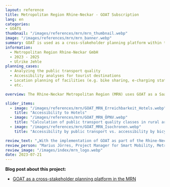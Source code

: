 ```yaml
---
layout: reference
title: Metropolitan Region Rhine-Neckar - GOAT Subscription
lang: en
categories:
- GOAT$
thumbnail: "/images/references/mrn/mrn_thumbnail.webp"
image: "/images/references/mrn/mrn_banner.webp"
summary: GOAT is used as a cross-stakeholder planning platform within the framework of the Smart Region project in the Rhine-Neckar metropolitan region.
information:
  - Metropolitan Region Rhine-Neckar GmbH
  - 2023 - 2025
  - Ulrike Jehle
planning_cases:
  - Analyzing the public transport quality
  - Accessibility analyses for tourist destinations
  - Location planning of facilities (e.g. bike sharing, e-charging stations)
  - etc.

overview: The Rhine-Neckar Metropolitan Region (MRN) uses GOAT as a SaaS subscription. The digital planning tool is used by various actors and institutions to deal with numerous planning issues around the topic of sustainable mobility in tourism. In addition to the standard functionalities, region-specific data is also implemented and further functionalities are developed according to the MRN's wishes.

slider_items:
  - image: "/images/references/mrn/GOAT_MRN_Erreichbarkeit_Hotels.webp"
    title: "Accessibility to Hotels"
  - image: "/images/references/mrn/GOAT_MRN_ÖPNV.webp"
    title: "Calculation of public transport quality classes in rural areas"
  - image: "/images/references/mrn/GOAT_MRN_Isochronen.webp"
    title: "Accessibility by public transport vs. accessibility by bicycle"

review_text: "„With the implementation of GOAT as part of the Rhine-Neckar Smart Region project, we are aiming for a transformative change in our transport infrastructure. The tool enables stronger connection and collaboration between different stakeholders in our region, contributing to an integrated and sustainable transport system.”"
review_person: "Marius Jörres, Project Manager for Smart Mobility, Metropolregion Rhein-Neckar GmbH"
review_image: "/images/index/mrn_logo.webp"
date: 2023-07-21
---
```


**Blog post about this project:**
- [GOAT as a cross-stakeholder planning platform in the MRN](../../posts/2023-08-07-mrn "Blogpost GOAT as a cross-stakeholder planning platform in the MRN")



